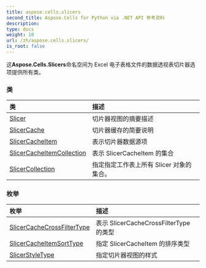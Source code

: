 ```yaml
---
title: aspose.cells.slicers
second_title: Aspose.Cells for Python via .NET API 参考资料
description:
type: docs
weight: 10
url: /zh/aspose.cells.slicers/
is_root: false
---
```

这**Aspose.Cells.Slicers**命名空间为 Excel 电子表格文件的数据透视表切片器选项提供所有类。

### 类
|类|描述|
| :- | :- |
| [Slicer](/cells/python-net/zh/aspose.cells.slicers/slicer) |切片器视图的摘要描述|
| [SlicerCache](/cells/python-net/zh/aspose.cells.slicers/slicercache) |切片器缓存的简要说明|
| [SlicerCacheItem](/cells/python-net/zh/aspose.cells.slicers/slicercacheitem) |表示切片器数据源项|
| [SlicerCacheItemCollection](/cells/python-net/zh/aspose.cells.slicers/slicercacheitemcollection) |表示 SlicerCacheItem 的集合|
| [SlicerCollection](/cells/python-net/zh/aspose.cells.slicers/slicercollection) |指定指定工作表上所有 Slicer 对象的集合。|


### 枚举
|枚举|描述|
| :- | :- |
| [SlicerCacheCrossFilterType](/cells/python-net/zh/aspose.cells.slicers/slicercachecrossfiltertype) |表示 SlicerCacheCrossFilterType 的类型|
| [SlicerCacheItemSortType](/cells/python-net/zh/aspose.cells.slicers/slicercacheitemsorttype) |指定 SlicerCacheItem 的排序类型|
| [SlicerStyleType](/cells/python-net/zh/aspose.cells.slicers/slicerstyletype) |指定切片器视图的样式|



